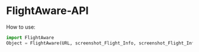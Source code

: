 # FlightAware-API

How to use:
``` py
import FlightAware
Object = FlightAware(URL, screenshot_Flight_Info, screenshot_Flight_Info_Table_page)
```
